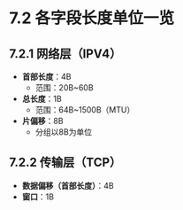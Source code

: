 # 7.2 各字段长度单位一览

## 7.2.1 网络层（IPV4）

- **首部长度**：4B
  - 范围：20B~60B
- **总长度**：1B
  - 范围：64B~1500B（MTU）
- **片偏移**：8B
  - 分组以8B为单位



## 7.2.2 传输层（TCP）

- **数据偏移（首部长度）**：4B
- **窗口**：1B



